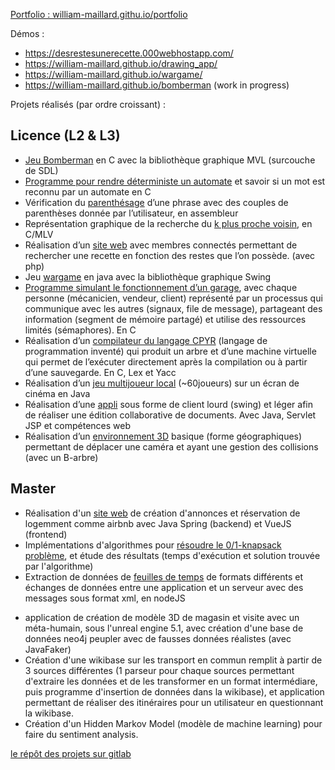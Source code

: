 <!---is a ✨ special ✨ repository because its `README.md` (this file) appears on your GitHub profile.
You can click the Preview link to take a look at your changes.
--->

<a href="https://william-maillard.github.io/portfolio">Portfolio : william-maillard.githu.io/portfolio </a>

Démos :
- <a href="https://desrestesunerecette.000webhostapp.com/">https://desrestesunerecette.000webhostapp.com/</a>
- <a href="https://william-maillard.github.io/drawing_app/">https://william-maillard.github.io/drawing_app/</a>
- <a href="https://william-maillard.github.io/wargame/">https://william-maillard.github.io/wargame/</a>
- <a href="https://william-maillard.github.io/bomberman">https://william-maillard.github.io/bomberman<a> (work in progress)

Projets réalisés (par ordre croissant) :

## Licence (L2 & L3)

-	[Jeu Bomberman](https://gitlab.com/William-maillard/ujm_l2_s3_programmation_imperative_i) en C avec la bibliothèque graphique MVL (surcouche de SDL)
-	[Programme pour rendre déterministe un automate](https://gitlab.com/William-maillard/ujm_l2_s3_langages_formels) et savoir si un mot est reconnu par un automate en C
-	Vérification du [parenthésage](https://gitlab.com/William-maillard/ujm_l2_s3_ue_architecture_des_ordinateurs) d’une phrase avec des couples de parenthèses donnée par l’utilisateur, en assembleur
-	Représentation graphique de la recherche du [k plus proche voisin](https://gitlab.com/William-maillard/kppv-tree), en C/MLV
-	Réalisation d’un [site web](https://gitlab.com/William-maillard/ujm_l2_s4_dw1) avec membres connectés permettant de rechercher une recette en fonction des restes que l’on possède. (avec php)
-	Jeu [wargame](https://gitlab.com/William-maillard/ujm_l3_s5_ue_poo) en java avec la bibliothèque graphique Swing
-	[Programme simulant le fonctionnement d’un garage](https://gitlab.com/William-maillard/ujm_l3_s5_ue_programmation-systeme_coding-party), avec chaque personne (mécanicien, vendeur, client) représenté par un processus qui communique avec les autres (signaux, file de message), partageant des information (segment de mémoire partagé) et utilise des ressources limités (sémaphores). En C
-	Réalisation d’un [compilateur du langage CPYR](https://gitlab.com/William-maillard/ujm_l3_s5_ue_compilation) (langage de programmation inventé) qui produit un arbre et d’une machine virtuelle qui permet de l’exécuter directement après la compilation ou à partir d’une sauvegarde. En C, Lex et Yacc
-	Réalisation d’un [jeu multijoueur local](https://gitlab.com/William-maillard/ujm_l3_s4_projet_tuteure) (~60joueurs) sur un écran de cinéma en Java
-	Réalisation d’une [appli](https://gitlab.com/William-maillard/projetdw2) sous forme de client lourd (swing) et léger afin de réaliser une édition collaborative de documents. Avec Java, Servlet JSP et compétences web
-	Réalisation d’un [environnement 3D](https://gitlab.com/William-maillard/ujm_l3_s6_ue_sai) basique (forme géographiques) permettant de déplacer une caméra et ayant une gestion des collisions (avec un B-arbre)


## Master

- Réalisation d'un [site web](https://gitlab.com/William-maillard/2022-pwa-d) de création d'annonces et réservation de logemment comme airbnb avec Java Spring (backend) et VueJS (frontend)
- Implémentations d'algorithmes pour [résoudre le 0/1-knapsack problème](https://gitlab.com/William-maillard/m1-advanced_algorithms_knapsack), et étude des résultats (temps d'exécution et solution trouvée par l'algorithme)
- Extraction de données de [feuilles de temps](https://gitlab.com/William-maillard/DDS) de formats différents et échanges de données entre une application et un serveur avec des messages sous format xml, en nodeJS
<!-- <img src="https://gitlab.com/uploads/-/system/project/avatar/43180559/ecr_logo.png?width=64" /> [ECR:](https://gitlab.com/William-maillard/e-commerce_revisite) -->
- application de création de modèle 3D de magasin et visite avec un méta-humain, sous l'unreal engine 5.1, avec création d'une base de données neo4j peupler avec de fausses données réalistes (avec JavaFaker)
- Création d'une wikibase sur les transport en commun remplit à partir de 3 sources différentes (1 parseur pour chaque sources permettant d'extraire les données et de les transformer en un format intermédiare, puis programme d'insertion de données dans la wikibase), et application permettant de réaliser des itinéraires pour un utilisateur en questionnant la wikibase.
- Création d'un Hidden Markov Model (modèle de machine learning) pour faire du sentiment analysis.

[le répôt des projets sur gitlab](https://gitlab.com/users/William-maillard/projects)

